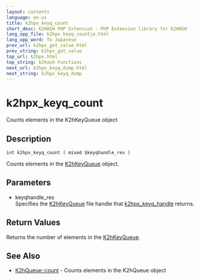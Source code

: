 ```yaml
---
layout: contents
language: en-us
title: k2hpx_keyq_count
short_desc: K2HASH PHP Extension - PHP Extension library for K2HASH
lang_opp_file: k2hpx_keyq_countja.html
lang_opp_word: To Japanese
prev_url: k2hpx_get_value.html
prev_string: k2hpx_get_value
top_url: k2hpx.html
top_string: k2hash Functions
next_url: k2hpx_keyq_dump.html
next_string: k2hpx_keyq_dump
---
```


# k2hpx_keyq_count
Counts elements in the K2hKeyQueue object

## Description
```
int k2hpx_keyq_count ( mixed $keyqhandle_res )
```
Counts elements in the [K2hKeyQueue](k2hkq_class.html) object. 

## Parameters
- keyqhandle_res  
Specifies the [K2hKeyQueue](k2hkq_class.html) file handle that [k2hpx_keyq_handle](k2hpx_keyq_handle.html) returns.

## Return Values
Returns the number of elements in the [K2hKeyQueue](k2hkq_class.html). 

## See Also
- [K2hQueue::count](k2hq_count.html) - Counts elements in the K2hQueue object
